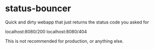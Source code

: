 # status-bouncer
Quick and dirty webapp that just returns the status code you asked for

localhost:8080/200
localhost:8080/404

This is not recommended for production, or anything else.
